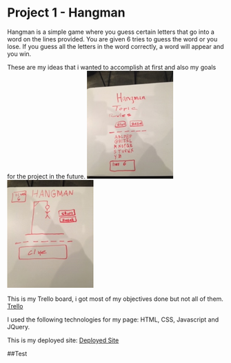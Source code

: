 # Project 1 - Hangman

Hangman is a simple game where you guess certain letters that go into a word on the lines provided. You are given 6 tries to guess the word or you lose. If you guess all the letters in the word correctly, a word will appear and you win.

These are my ideas that i wanted to accomplish at first and also my goals for the project in the future.
<img src='img/IMG_0605.JPG' alt='wireframe1' height=250 width=200/>
<img src='img/IMG_0606.JPG' alt='wireframe2' height=250 width=200/>


This is my Trello board, i got most of my objectives done but not all of them.
<a href="https://trello.com/b/3jNRhuxu/seth">Trello</a>

I used the following technologies for my page: HTML, CSS, Javascript and JQuery.

This is my deployed site:
<a href="https://epic-tesla-d39b2a.netlify.com/">Deployed Site</a>

##Test



